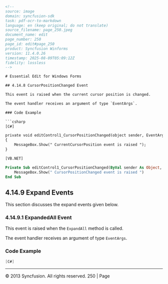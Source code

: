 ```html
<!-- 
source: image
domain: syncfusion-sdk
task: pdf-ocr-to-markdown
language: en (keep original; do not translate)
source_filename: page_250.jpeg
document_name: edit
page_number: 250
page_id: edit#page_250
product: Syncfusion Winforms
version: 11.4.0.26
timestamp: 2025-08-09T05:09:12Z
fidelity: lossless
-->

# Essential Edit for Windows Forms

## 4.14.8 CursorPositionChanged Event

This event is raised when the current cursor position is changed.

The event handler receives an argument of type `EventArgs`.

### Code Example

```csharp
[C#]

private void editControl1_CursorPositionChanged(object sender, EventArgs e)
{
    MessageBox.Show(" CurrentCursorPosition event is raised ");
}
```

```vb
[VB.NET]

Private Sub editControl1_CursorPositionChanged(ByVal sender As Object, ByVal e As EventArgs)
    MessageBox.Show(" CursorPositionChanged event is raised ")
End Sub
```

## 4.14.9 Expand Events

This section discusses the expand events given below.

### 4.14.9.1 ExpandedAll Event

This event is raised when the `ExpandAll` method is called.

The event handler receives an argument of type `EventArgs`.

### Code Example

```csharp
[C#]
```

---
© 2013 Syncfusion. All rights reserved. 250 | Page

<!-- tags: [product, windows forms, syncfusion sdk, cursorpositionchanged event, expandedall event, eventargs, event handler, edit control] keywords: [cursor position, cursorpositionchanged, expandall, syncfusion, windows forms, eventargs, event handler] -->
```